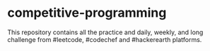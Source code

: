 # competitive-programming
This repository contains all the practice and daily, weekly, and long challenge from #leetcode, #codechef and #hackerearth platforms.
